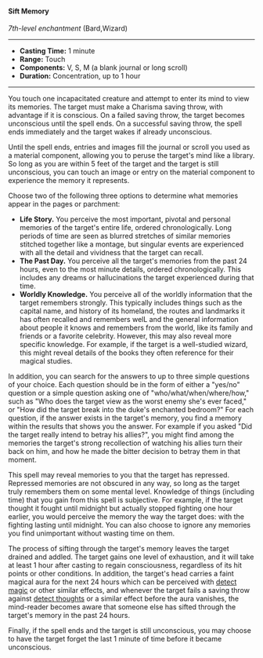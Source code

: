 #### Sift Memory
*7th-level enchantment* (Bard,Wizard)
___
- **Casting Time:** 1 minute
- **Range:** Touch
- **Components:** V, S, M (a blank journal or long scroll)
- **Duration:** Concentration, up to 1 hour
---
You touch one incapacitated creature and attempt to enter its mind to view its memories. The target must make a Charisma saving throw, with advantage if it is conscious. On a failed saving throw, the target becomes unconscious until the spell ends. On a successful saving throw, the spell ends immediately and the target wakes if already unconscious.

Until the spell ends, entries and images fill the journal or scroll you used as a material component, allowing you to peruse the target's mind like a library. So long as you are within 5 feet of the target and the target is still unconscious, you can touch an image or entry on the material component to experience the memory it represents.

Choose two of the following three options to determine what memories appear in the pages or parchment:
* **Life Story.** You perceive the most important, pivotal and personal memories of the target's entire life, ordered chronologically. Long periods of time are seen as blurred stretches of similar memories stitched together like a montage, but singular events are experienced with all the detail and vividness that the target can recall.
* **The Past Day.** You perceive all the target's memories from the past 24 hours, even to the most minute details, ordered chronologically. This includes any dreams or hallucinations the target experienced during that time.
* **Worldly Knowledge.** You perceive all of the worldly information that the target remembers strongly. This typically includes things such as the capital name, and history of its homeland, the routes and landmarks it has often recalled and remembers welL and the general information about people it knows and remembers from the world, like its family and friends or a favorite celebrity. However, this may also reveal more specific knowledge. For example, if the target is a well-studied wizard, this might reveal details of the books they often reference for their magical studies.

In addition, you can search for the answers to up to three simple questions of your choice. Each question should be in the form of either a "yes/no" question or a simple question asking one of "who/what/when/where/how," such as "Who does the target view as the worst enemy she's ever faced," or "How did the target break into the duke's enchanted bedroom?" For each question, if the answer exists in the target's memory, you find a memory within the results that shows you the answer. For example if you asked "Did the target really intend to betray his allies?", you might find among the memories the target's strong recollection of watching his allies turn their back on him, and how he made the bitter decision to betray them in that moment.

This spell may reveal memories to you that the target has repressed. Repressed memories are not obscured in any way, so long as the target truly remembers them on some mental level. Knowledge of things (including time) that you gain from this spell is subjective. For example, if the target thought it fought until midnight but actually stopped fighting one hour earlier, you would perceive the memory the way the target does: with the fighting lasting until midnight. You can also choose to ignore any memories you find unimportant without wasting time on them.

The process of sifting through the target's memory leaves the target drained and addled. The target gains one level of exhaustion, and it will take at least 1 hour after casting to regain consciousness, regardless of its hit points or other conditions. In addition, the target's head carries a faint magical aura for the next 24 hours which can be perceived with [detect magic]() or other similar effects, and whenever the target fails a saving throw against [detect thoughts]() or a similar effect before the aura vanishes, the mind-reader becomes aware that someone else has sifted through the target's memory in the past 24 hours.

Finally, if the spell ends and the target is still unconscious, you may choose to have the target forget the last 1 minute of time before it became unconscious.
